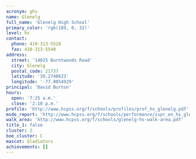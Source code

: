 ```yaml
---
acronym: ghs
name: Glenelg
full_name: 'Glenelg High School'
primary_color: 'rgb(189, 0, 32)'
level: hs
contact:
  phone: 410-313-5528
  fax: 410-313-5540
address:
  street: '14025 Burntwoods Road'
  city: Glenelg
  postal_code: 21737
  latitude: '39.2748623'
  longitude: '-77.0054929'
principal: 'David Burton'
hours:
  open: '7:25 a.m.'
  close: '2:10 p.m.'
profile: 'http://www.hcpss.org/f/schools/profiles/prof_hs_glenelg.pdf'
msde_report: 'http://www.hcpss.org/f/schools/performance/ispr_en_hs_glenelg.pdf'
walk_area: 'http://www.hcpss.org/f/schools/glenelg-hs-walk-area.pdf'
title_1: false
cluster: 2
boe_cluster: C
mascot: Gladiators
achievements: []
---
```

